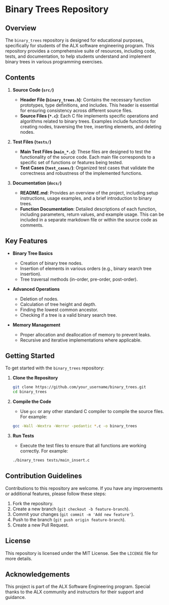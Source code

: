 # Binary Trees Repository

## Overview

The `binary_trees` repository is designed for educational purposes, specifically for students of the ALX software engineering program. This repository provides a comprehensive suite of resources, including code, tests, and documentation, to help students understand and implement binary trees in various programming exercises.

## Contents

1. **Source Code (`src/`)**
    - **Header File (`binary_trees.h`)**: Contains the necessary function prototypes, type definitions, and includes. This header is essential for ensuring consistency across different source files.
    - **Source Files (`*.c`)**: Each C file implements specific operations and algorithms related to binary trees. Examples include functions for creating nodes, traversing the tree, inserting elements, and deleting nodes.

2. **Test Files (`tests/`)**
    - **Main Test Files (`main_*.c`)**: These files are designed to test the functionality of the source code. Each main file corresponds to a specific set of functions or features being tested.
    - **Test Cases (`test_cases/`)**: Organized test cases that validate the correctness and robustness of the implemented functions.

3. **Documentation (`docs/`)**
    - **README.md**: Provides an overview of the project, including setup instructions, usage examples, and a brief introduction to binary trees.
    - **Function Documentation**: Detailed descriptions of each function, including parameters, return values, and example usage. This can be included in a separate markdown file or within the source code as comments.

## Key Features

- **Binary Tree Basics**
    - Creation of binary tree nodes.
    - Insertion of elements in various orders (e.g., binary search tree insertion).
    - Tree traversal methods (in-order, pre-order, post-order).

- **Advanced Operations**
    - Deletion of nodes.
    - Calculation of tree height and depth.
    - Finding the lowest common ancestor.
    - Checking if a tree is a valid binary search tree.

- **Memory Management**
    - Proper allocation and deallocation of memory to prevent leaks.
    - Recursive and iterative implementations where applicable.

## Getting Started

To get started with the `binary_trees` repository:

1. **Clone the Repository**
    ```sh
    git clone https://github.com/your_username/binary_trees.git
    cd binary_trees
    ```

2. **Compile the Code**
    - Use `gcc` or any other standard C compiler to compile the source files. For example:
    ```sh
    gcc -Wall -Wextra -Werror -pedantic *.c -o binary_trees
    ```

3. **Run Tests**
    - Execute the test files to ensure that all functions are working correctly. For example:
    ```sh
    ./binary_trees tests/main_insert.c
    ```

## Contribution Guidelines

Contributions to this repository are welcome. If you have any improvements or additional features, please follow these steps:

1. Fork the repository.
2. Create a new branch (`git checkout -b feature-branch`).
3. Commit your changes (`git commit -m 'Add new feature'`).
4. Push to the branch (`git push origin feature-branch`).
5. Create a new Pull Request.

## License

This repository is licensed under the MIT License. See the `LICENSE` file for more details.

## Acknowledgements

This project is part of the ALX Software Engineering program. Special thanks to the ALX community and instructors for their support and guidance.
